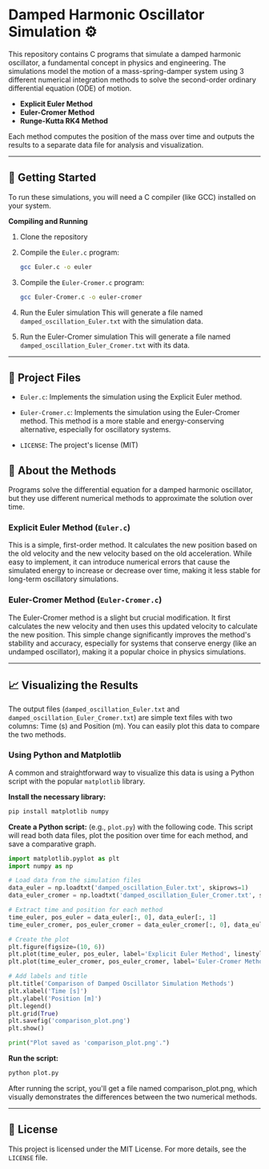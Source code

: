 # Damped Harmonic Oscillator Simulation ⚙️

This repository contains C programs that simulate a damped harmonic oscillator, a fundamental concept in physics and engineering. 
The simulations model the motion of a mass-spring-damper system using 3 different numerical integration methods to solve the second-order ordinary differential equation (ODE) of motion.

- **Explicit Euler Method**
- **Euler-Cromer Method**
- **Runge-Kutta RK4 Method**

Each method computes the position of the mass over time and outputs the results to a separate data file for analysis and visualization.

---

## 🚀 Getting Started

To run these simulations, you will need a C compiler (like GCC) installed on your system.

**Compiling and Running**

1. Clone the repository
   
2. Compile the ```Euler.c``` program:
   ```bash
   gcc Euler.c -o euler
   ```
   
3. Compile the ```Euler-Cromer.c``` program:
   ```bash
   gcc Euler-Cromer.c -o euler-cromer
   ```

4. Run the Euler simulation
   This will generate a file named ```damped_oscillation_Euler.txt``` with the simulation data.
   
5. Run the Euler-Cromer simulation
   This will generate a file named ```damped_oscillation_Euler_Cromer.txt``` with its data.

---

## 📂 Project Files

- ```Euler.c```: Implements the simulation using the Explicit Euler method.

- ```Euler-Cromer.c```: Implements the simulation using the Euler-Cromer method. This method is a more stable and energy-conserving alternative, especially for oscillatory systems.

- ```LICENSE```: The project's license (MIT)

## 🧠 About the Methods
Programs solve the differential equation for a damped harmonic oscillator, but they use different numerical methods to approximate the solution over time.

### Explicit Euler Method (```Euler.c```)
This is a simple, first-order method. It calculates the new position based on the old velocity and the new velocity based on the old acceleration. While easy to implement, it can introduce numerical errors that cause the simulated energy to increase or decrease over time, making it less stable for long-term oscillatory simulations.

### Euler-Cromer Method (```Euler-Cromer.c```)
The Euler-Cromer method is a slight but crucial modification. It first calculates the new velocity and then uses this updated velocity to calculate the new position. This simple change significantly improves the method's stability and accuracy, especially for systems that conserve energy (like an undamped oscillator), making it a popular choice in physics simulations.

---

## 📈 Visualizing the Results
The output files (```damped_oscillation_Euler.txt``` and ```damped_oscillation_Euler_Cromer.txt```) are simple text files with two columns: Time (s) and Position (m). You can easily plot this data to compare the two methods.

### Using Python and Matplotlib
A common and straightforward way to visualize this data is using a Python script with the popular ```matplotlib``` library.

**Install the necessary library:**
```Bash
pip install matplotlib numpy
```

**Create a Python script:**
(e.g., ```plot.py```) with the following code. This script will read both data files, plot the position over time for each method, and save a comparative graph.

```Python
import matplotlib.pyplot as plt
import numpy as np

# Load data from the simulation files
data_euler = np.loadtxt('damped_oscillation_Euler.txt', skiprows=1)
data_euler_cromer = np.loadtxt('damped_oscillation_Euler_Cromer.txt', skiprows=1)

# Extract time and position for each method
time_euler, pos_euler = data_euler[:, 0], data_euler[:, 1]
time_euler_cromer, pos_euler_cromer = data_euler_cromer[:, 0], data_euler_cromer[:, 1]

# Create the plot
plt.figure(figsize=(10, 6))
plt.plot(time_euler, pos_euler, label='Explicit Euler Method', linestyle='--', color='red')
plt.plot(time_euler_cromer, pos_euler_cromer, label='Euler-Cromer Method', color='blue')

# Add labels and title
plt.title('Comparison of Damped Oscillator Simulation Methods')
plt.xlabel('Time [s]')
plt.ylabel('Position [m]')
plt.legend()
plt.grid(True)
plt.savefig('comparison_plot.png')
plt.show()

print("Plot saved as 'comparison_plot.png'.")
```

**Run the script:**
```Bash
python plot.py
```

After running the script, you'll get a file named comparison_plot.png, which visually demonstrates the differences between the two numerical methods.

---

## 📜 License
This project is licensed under the MIT License. For more details, see the ```LICENSE``` file.
